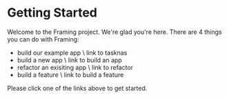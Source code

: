 # Getting Started 

Welcome to the Framing project. We're glad you're here. There are 4 things you can do with Framing: 

  * build our example app \\ link to tasknas
  * build a new app \\ link to build an app
  * refactor an exisiting app \\ link to refactor
  * build a feature \\ link to build a feature

Please click one of the links above to get started. 